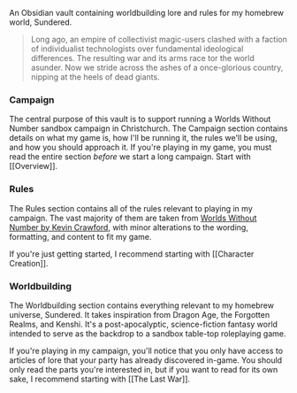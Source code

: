 An Obsidian vault containing worldbuilding lore and rules for my homebrew world, Sundered.
>Long ago, an empire of collectivist magic-users clashed with a faction of individualist technologists over fundamental ideological differences. The resulting war and its arms race tor the world asunder. Now we stride across the ashes of a once-glorious country, nipping at the heels of dead giants.
### Campaign
The central purpose of this vault is to support running a Worlds Without Number sandbox campaign in Christchurch. The Campaign section contains details on what my game is, how I'll be running it, the rules we'll be using, and how you should approach it. If you're playing in my game, you must read the entire section *before* we start a long campaign. Start with [[Overview]].
### Rules
The Rules section contains all of the rules relevant to playing in my campaign. The vast majority of them are taken from [Worlds Without Number by Kevin Crawford](https://www.drivethrurpg.com/en/product/348791/worlds-without-number), with minor alterations to the wording, formatting, and content to fit my game.

If you're just getting started, I recommend starting with [[Character Creation]].
### Worldbuilding
The Worldbuilding section contains everything relevant to my homebrew universe, Sundered. It takes inspiration from Dragon Age, the Forgotten Realms, and Kenshi. It's a post-apocalyptic, science-fiction fantasy world intended to serve as the backdrop to a sandbox table-top roleplaying game.

If you're playing in my campaign, you'll notice that you only have access to articles of lore that your party has already discovered in-game. You should only read the parts you're interested in, but if you want to read for its own sake, I recommend starting with [[The Last War]].